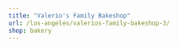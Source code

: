 ```yaml
---
title: "Valerio's Family Bakeshop"
url: /los-angeles/valerios-family-bakeshop-3/
shop: bakery
---
```

